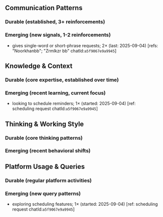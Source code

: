 ## Communication Patterns
### Durable (established, 3+ reinforcements)

### Emerging (new signals, 1-2 reinforcements)
- gives single-word or short-phrase requests; 2× (last: 2025-09-04) [refs: "Noorkhanbb"; "Zrmlkzr bb" chatId:`a5f9067e9a9945`]

## Knowledge & Context
### Durable (core expertise, established over time)

### Emerging (recent learning, current focus)
- looking to schedule reminders; 1× (started: 2025-09-04) [ref: scheduling request chatId:`a5f9067e9a9945`]

## Thinking & Working Style
### Durable (core thinking patterns)

### Emerging (recent behavioral shifts)

## Platform Usage & Queries
### Durable (regular platform activities)

### Emerging (new query patterns)
- exploring scheduling features; 1× (started: 2025-09-04) [ref: scheduling request chatId:`a5f9067e9a9945`]